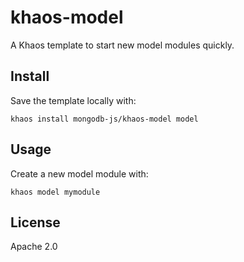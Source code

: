 # khaos-model

A Khaos template to start new model modules quickly.

## Install

Save the template locally with:

```
khaos install mongodb-js/khaos-model model
```

## Usage

Create a new model module with:

```
khaos model mymodule
```

## License

Apache 2.0
